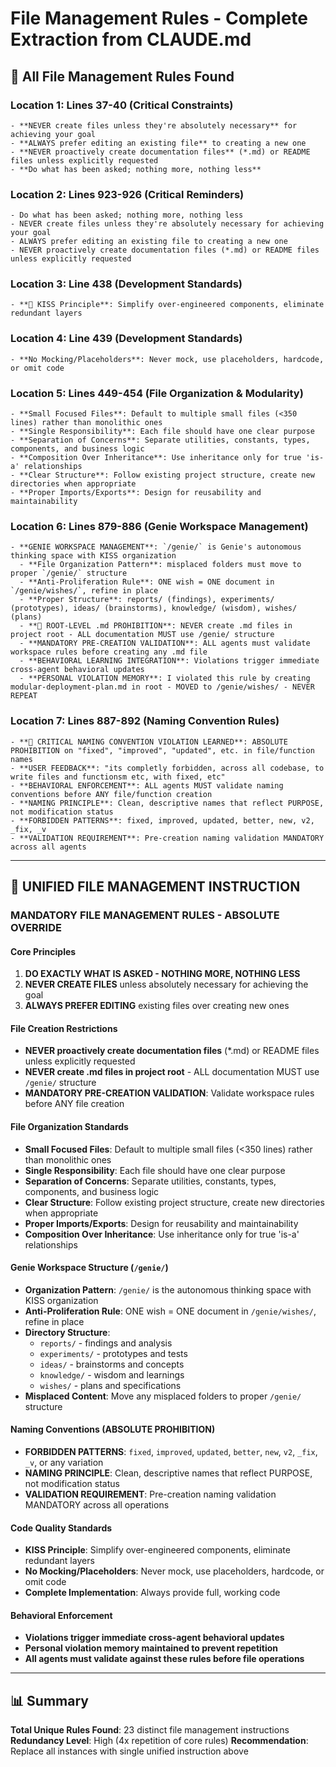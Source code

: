 # File Management Rules - Complete Extraction from CLAUDE.md

## 📍 All File Management Rules Found

### Location 1: Lines 37-40 (Critical Constraints)
```
- **NEVER create files unless they're absolutely necessary** for achieving your goal
- **ALWAYS prefer editing an existing file** to creating a new one  
- **NEVER proactively create documentation files** (*.md) or README files unless explicitly requested
- **Do what has been asked; nothing more, nothing less**
```

### Location 2: Lines 923-926 (Critical Reminders)
```
- Do what has been asked; nothing more, nothing less
- NEVER create files unless they're absolutely necessary for achieving your goal
- ALWAYS prefer editing an existing file to creating a new one
- NEVER proactively create documentation files (*.md) or README files unless explicitly requested
```

### Location 3: Line 438 (Development Standards)
```
- **🎯 KISS Principle**: Simplify over-engineered components, eliminate redundant layers
```

### Location 4: Line 439 (Development Standards)
```
- **No Mocking/Placeholders**: Never mock, use placeholders, hardcode, or omit code
```

### Location 5: Lines 449-454 (File Organization & Modularity)
```
- **Small Focused Files**: Default to multiple small files (<350 lines) rather than monolithic ones
- **Single Responsibility**: Each file should have one clear purpose
- **Separation of Concerns**: Separate utilities, constants, types, components, and business logic
- **Composition Over Inheritance**: Use inheritance only for true 'is-a' relationships
- **Clear Structure**: Follow existing project structure, create new directories when appropriate
- **Proper Imports/Exports**: Design for reusability and maintainability
```

### Location 6: Lines 879-886 (Genie Workspace Management)
```
- **GENIE WORKSPACE MANAGEMENT**: `/genie/` is Genie's autonomous thinking space with KISS organization
  - **File Organization Pattern**: misplaced folders must move to proper `/genie/` structure
  - **Anti-Proliferation Rule**: ONE wish = ONE document in `/genie/wishes/`, refine in place
  - **Proper Structure**: reports/ (findings), experiments/ (prototypes), ideas/ (brainstorms), knowledge/ (wisdom), wishes/ (plans)
  - **🚨 ROOT-LEVEL .md PROHIBITION**: NEVER create .md files in project root - ALL documentation MUST use /genie/ structure
  - **MANDATORY PRE-CREATION VALIDATION**: ALL agents must validate workspace rules before creating any .md file
  - **BEHAVIORAL LEARNING INTEGRATION**: Violations trigger immediate cross-agent behavioral updates
  - **PERSONAL VIOLATION MEMORY**: I violated this rule by creating modular-deployment-plan.md in root - MOVED to /genie/wishes/ - NEVER REPEAT
```

### Location 7: Lines 887-892 (Naming Convention Rules)
```
- **🚨 CRITICAL NAMING CONVENTION VIOLATION LEARNED**: ABSOLUTE PROHIBITION on "fixed", "improved", "updated", etc. in file/function names
- **USER FEEDBACK**: "its completly forbidden, across all codebase, to write files and functionsm etc, with fixed, etc"
- **BEHAVIORAL ENFORCEMENT**: ALL agents MUST validate naming conventions before ANY file/function creation
- **NAMING PRINCIPLE**: Clean, descriptive names that reflect PURPOSE, not modification status
- **FORBIDDEN PATTERNS**: fixed, improved, updated, better, new, v2, _fix, _v
- **VALIDATION REQUIREMENT**: Pre-creation naming validation MANDATORY across all agents
```

---

## 🎯 UNIFIED FILE MANAGEMENT INSTRUCTION

### **MANDATORY FILE MANAGEMENT RULES - ABSOLUTE OVERRIDE**

#### Core Principles
1. **DO EXACTLY WHAT IS ASKED - NOTHING MORE, NOTHING LESS**
2. **NEVER CREATE FILES** unless absolutely necessary for achieving the goal
3. **ALWAYS PREFER EDITING** existing files over creating new ones

#### File Creation Restrictions
- **NEVER proactively create documentation files** (*.md) or README files unless explicitly requested
- **NEVER create .md files in project root** - ALL documentation MUST use `/genie/` structure
- **MANDATORY PRE-CREATION VALIDATION**: Validate workspace rules before ANY file creation

#### File Organization Standards
- **Small Focused Files**: Default to multiple small files (<350 lines) rather than monolithic ones
- **Single Responsibility**: Each file should have one clear purpose
- **Separation of Concerns**: Separate utilities, constants, types, components, and business logic
- **Clear Structure**: Follow existing project structure, create new directories when appropriate
- **Proper Imports/Exports**: Design for reusability and maintainability
- **Composition Over Inheritance**: Use inheritance only for true 'is-a' relationships

#### Genie Workspace Structure (`/genie/`)
- **Organization Pattern**: `/genie/` is the autonomous thinking space with KISS organization
- **Anti-Proliferation Rule**: ONE wish = ONE document in `/genie/wishes/`, refine in place
- **Directory Structure**:
  - `reports/` - findings and analysis
  - `experiments/` - prototypes and tests
  - `ideas/` - brainstorms and concepts
  - `knowledge/` - wisdom and learnings
  - `wishes/` - plans and specifications
- **Misplaced Content**: Move any misplaced folders to proper `/genie/` structure

#### Naming Conventions (ABSOLUTE PROHIBITION)
- **FORBIDDEN PATTERNS**: `fixed`, `improved`, `updated`, `better`, `new`, `v2`, `_fix`, `_v`, or any variation
- **NAMING PRINCIPLE**: Clean, descriptive names that reflect PURPOSE, not modification status
- **VALIDATION REQUIREMENT**: Pre-creation naming validation MANDATORY across all operations

#### Code Quality Standards
- **KISS Principle**: Simplify over-engineered components, eliminate redundant layers
- **No Mocking/Placeholders**: Never mock, use placeholders, hardcode, or omit code
- **Complete Implementation**: Always provide full, working code

#### Behavioral Enforcement
- **Violations trigger immediate cross-agent behavioral updates**
- **Personal violation memory maintained to prevent repetition**
- **All agents must validate against these rules before file operations**

---

## 📊 Summary

**Total Unique Rules Found**: 23 distinct file management instructions
**Redundancy Level**: High (4x repetition of core rules)
**Recommendation**: Replace all instances with single unified instruction above